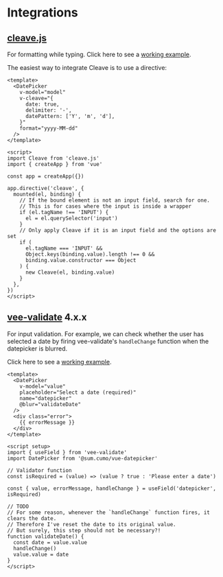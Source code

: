 # Integrations

## [cleave.js](https://github.com/nosir/cleave.js)

For formatting while typing. Click here to see a [working example](../../demo/Integrations#cleave-js).

The easiest way to integrate Cleave is to use a directive:

```vue
<template>
  <DatePicker
    v-model="model"
    v-cleave="{
      date: true,
      delimiter: '-',
      datePattern: ['Y', 'm', 'd'],
    }"
    format="yyyy-MM-dd"
  />
</template>

<script>
import Cleave from 'cleave.js'
import { createApp } from 'vue'

const app = createApp({})

app.directive('cleave', {
  mounted(el, binding) {
    // If the bound element is not an input field, search for one.
    // This is for cases where the input is inside a wrapper
    if (el.tagName !== 'INPUT') {
      el = el.querySelector('input')
    }
    // Only apply Cleave if it is an input field and the options are set
    if (
      el.tagName === 'INPUT' &&
      Object.keys(binding.value).length !== 0 &&
      binding.value.constructor === Object
    ) {
      new Cleave(el, binding.value)
    }
  },
})
</script>
```

## [vee-validate](https://github.com/logaretm/vee-validate) 4.x.x

For input validation. For example, we can check whether the user has selected a date by firing
vee-validate's `handleChange` function when the datepicker is blurred.

Click here to see a [working example](../../demo/Integrations#vee-validate/).

```vue
<template>
  <DatePicker
    v-model="value"
    placeholder="Select a date (required)"
    name="datepicker"
    @blur="validateDate"
  />
  <div class="error">
    {{ errorMessage }}
  </div>
</template>

<script setup>
import { useField } from 'vee-validate'
import DatePicker from '@sum.cumo/vue-datepicker'

// Validator function
const isRequired = (value) => (value ? true : 'Please enter a date')

const { value, errorMessage, handleChange } = useField('datepicker', isRequired)

// TODO
// For some reason, whenever the `handleChange` function fires, it clears the date.
// Therefore I've reset the date to its original value.
// But surely, this step should not be necessary?!
function validateDate() {
  const date = value.value
  handleChange()
  value.value = date
}
</script>
```
